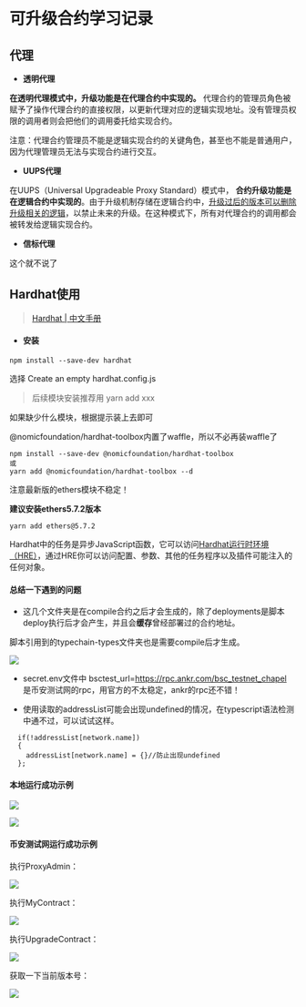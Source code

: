 # 

# 可升级合约学习记录

## 代理

- **透明代理**

**在透明代理模式中，升级功能是在代理合约中实现的。** 代理合约的管理员角色被赋予了操作代理合约的直接权限，以更新代理对应的逻辑实现地址。没有管理员权限的调用者则会把他们的调用委托给实现合约。

注意：代理合约管理员不能是逻辑实现合约的关键角色，甚至也不能是普通用户，因为代理管理员无法与实现合约进行交互。

- **UUPS代理**

在UUPS（Universal Upgradeable Proxy Standard）模式中， **合约升级功能是在逻辑合约中实现的**。由于升级机制存储在逻辑合约中，<u>升级过后的版本可以删除升级相关的逻辑</u>，以禁止未来的升级。在这种模式下，所有对代理合约的调用都会被转发给逻辑实现合约。

+ **信标代理**

这个就不说了

## Hardhat使用

> [ Hardhat | 中文手册](https://learnblockchain.cn/docs/hardhat/getting-started/)

+ #### 安装

```
npm install --save-dev hardhat
```

选择 Create an empty hardhat.config.js

> 后续模块安装推荐用 yarn add xxx

如果缺少什么模块，根据提示装上去即可

@nomicfoundation/hardhat-toolbox内置了waffle，所以不必再装waffle了

```
npm install --save-dev @nomicfoundation/hardhat-toolbox
或
yarn add @nomicfoundation/hardhat-toolbox --d
```

注意最新版的ethers模块不稳定！

**建议安装ethers5.7.2版本**

```
yarn add ethers@5.7.2
```

Hardhat中的任务是异步JavaScript函数，它可以访问[Hardhat运行时环境（HRE）](https://learnblockchain.cn/docs/hardhat/advanced/hardhat-runtime-environment.html)，通过HRE你可以访问配置、参数、其他的任务程序以及插件可能注入的任何对象。

#### 总结一下遇到的问题

+ 这几个文件夹是在compile合约之后才会生成的，除了deployments是脚本deploy执行后才会产生，并且会**缓存**曾经部署过的合约地址。

脚本引用到的typechain-types文件夹也是需要compile后才生成。

![](C:\Users\Dwoura\AppData\Roaming\marktext\images\2023-04-11-12-37-39-image.png)

+ secret.env文件中 bsctest_url=https://rpc.ankr.com/bsc_testnet_chapel 是币安测试网的rpc，用官方的不太稳定，ankr的rpc还不错！

+ 使用读取的addressList可能会出现undefined的情况，在typescript语法检测中通不过，可以试试这样。

```
  if(!addressList[network.name])
  {
    addressList[network.name] = {}//防止出现undefined
  };
```

#### 本地运行成功示例

![](C:\Users\Dwoura\AppData\Roaming\marktext\images\2023-04-09-15-04-27-image.png)

![](C:\Users\Dwoura\AppData\Roaming\marktext\images\2023-04-09-15-04-34-image.png)

#### 币安测试网运行成功示例

执行ProxyAdmin：

![](C:\Users\Dwoura\AppData\Roaming\marktext\images\2023-04-11-12-50-45-image.png)

执行MyContract：

![](C:\Users\Dwoura\AppData\Roaming\marktext\images\2023-04-11-12-49-35-image.png)

执行UpgradeContract：

![](C:\Users\Dwoura\AppData\Roaming\marktext\images\2023-04-11-12-48-59-image.png)

获取一下当前版本号：

![](C:\Users\Dwoura\AppData\Roaming\marktext\images\2023-04-11-12-48-29-image.png)
